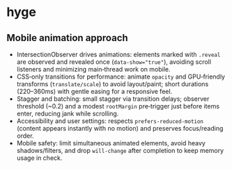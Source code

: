 # hyge

## Mobile animation approach

- IntersectionObserver drives animations: elements marked with `.reveal` are observed and revealed once (`data-show="true"`), avoiding scroll listeners and minimizing main‑thread work on mobile.
- CSS‑only transitions for performance: animate `opacity` and GPU‑friendly transforms (`translate/scale`) to avoid layout/paint; short durations (220–360ms) with gentle easing for a responsive feel.
- Stagger and batching: small stagger via transition delays; observer threshold (~0.2) and a modest `rootMargin` pre‑trigger just before items enter, reducing jank while scrolling.
- Accessibility and user settings: respects `prefers-reduced-motion` (content appears instantly with no motion) and preserves focus/reading order.
- Mobile safety: limit simultaneous animated elements, avoid heavy shadows/filters, and drop `will-change` after completion to keep memory usage in check.
